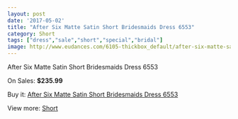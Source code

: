 ```yaml
---
layout: post
date: '2017-05-02'
title: "After Six Matte Satin Short Bridesmaids Dress 6553"
category: Short
tags: ["dress","sale","short","special","bridal"]
image: http://www.eudances.com/6105-thickbox_default/after-six-matte-satin-short-bridesmaids-dress-6553.jpg
---
```

After Six Matte Satin Short Bridesmaids Dress 6553

On Sales: **$235.99**
<a href="https://www.eudances.com/en/short/2177-after-six-matte-satin-short-bridesmaids-dress-6553.html"><amp-img layout="responsive" width="600" height="600" src="//www.eudances.com/6105-thickbox_default/after-six-matte-satin-short-bridesmaids-dress-6553.jpg" alt="After Six Matte Satin Short Bridesmaids Dress 6553 0" /></a>
<a href="https://www.eudances.com/en/short/2177-after-six-matte-satin-short-bridesmaids-dress-6553.html"><amp-img layout="responsive" width="600" height="600" src="//www.eudances.com/6106-thickbox_default/after-six-matte-satin-short-bridesmaids-dress-6553.jpg" alt="After Six Matte Satin Short Bridesmaids Dress 6553 1" /></a>

Buy it: [After Six Matte Satin Short Bridesmaids Dress 6553](https://www.eudances.com/en/short/2177-after-six-matte-satin-short-bridesmaids-dress-6553.html "After Six Matte Satin Short Bridesmaids Dress 6553")

View more: [Short](https://www.eudances.com/en/25-short "Short")